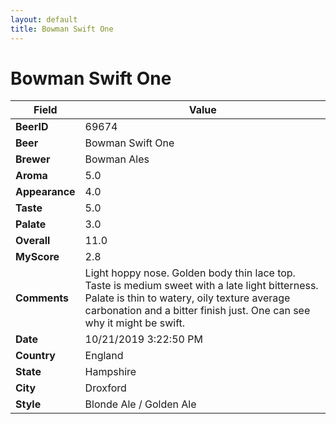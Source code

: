 ```yaml
---
layout: default
title: Bowman Swift One
---
```


# Bowman Swift One

| Field         | Value     |
|---------------|-----------|
| **BeerID** | 69674 |
| **Beer** | Bowman Swift One |
| **Brewer** | Bowman Ales |
| **Aroma** | 5.0 |
| **Appearance** | 4.0 |
| **Taste** | 5.0 |
| **Palate** | 3.0 |
| **Overall** | 11.0 |
| **MyScore** | 2.8 |
| **Comments** | Light hoppy nose. Golden body thin lace top. Taste is medium sweet with a late light bitterness. Palate is thin to watery, oily texture average carbonation and a bitter finish just. One can see why it might be swift. |
| **Date** | 10/21/2019 3:22:50 PM |
| **Country** | England |
| **State** | Hampshire |
| **City** | Droxford |
| **Style** | Blonde Ale / Golden Ale |
